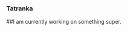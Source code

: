 ### Tatranka

##I am currently working on something super.

<!--
**Tatrank/Tatrank** is a ✨ _special_ ✨ repository because its `README.md` (this file) appears on your GitHub profile.

Here are some ideas to get you started:
I am currently working on something super.

- 🔭 I’m currently working on ...
- 🌱 I’m currently learning ...
- 👯 I’m looking to collaborate on ...
- 🤔 I’m looking for help with ...
- 💬 Ask me about ...
- 📫 How to reach me: ...
- 😄 Pronouns: ...
- ⚡ Fun fact: ...
-->
